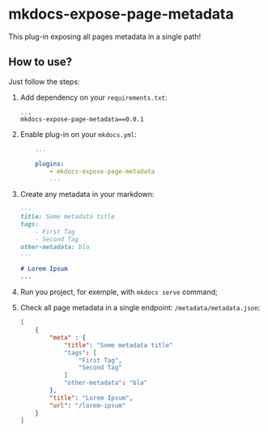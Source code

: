 # mkdocs-expose-page-metadata

This plug-in exposing all pages metadata in a single path!

## How to use?

Just follow the steps:

1. Add dependency on your `requirements.txt`:

    ```
    ...
    mkdocs-expose-page-metadata==0.0.1
    
    ```

2. Enable plug-in on your `mkdocs.yml`:

    ```yaml
        ...

        plugins:
            - mkdocs-expose-page-metadata
            ...
    ```
 
3. Create any metadata in your markdown:

    ```markdown
    ---
    title: Some metadata title
    tags:
        - First Tag
        - Second Tag
    other-metadata: bla
    ---

    # Lorem Ipsum
    ...
    ```

4. Run you project, for exemple, with `mkdocs serve` command;

5. Check all page metadata in a single endpoint: `/metadata/metadata.json`:

    ```json
    [
        {
            "meta" : {
                "title": "Some metadata title"
                "tags": [
                    "First Tag",
                    "Second Tag"
                ]
                "other-metadata": "bla"
            },
            "title": "Lorem Ipsum",
            "url": "/lorem-ipsum"
        }
    ]
    ```